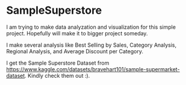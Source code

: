 # SampleSuperstore
I am trying to make data analyzation and visualization for this simple project. Hopefully will make it to bigger project someday.

I make several analysis like Best Selling by Sales, Category Analysis, Regional Analysis, and Average Discount per Category.

I get the Sample Superstore Dataset from https://www.kaggle.com/datasets/bravehart101/sample-supermarket-dataset. Kindly check them out :).
